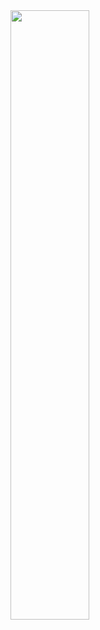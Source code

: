 <img src="[https://i.imgur.com/ZWnhY9T.png](https://postimg.cc/xkGtgnm9)https://postimg.cc/xkGtgnm9" width=50% height=50%>
